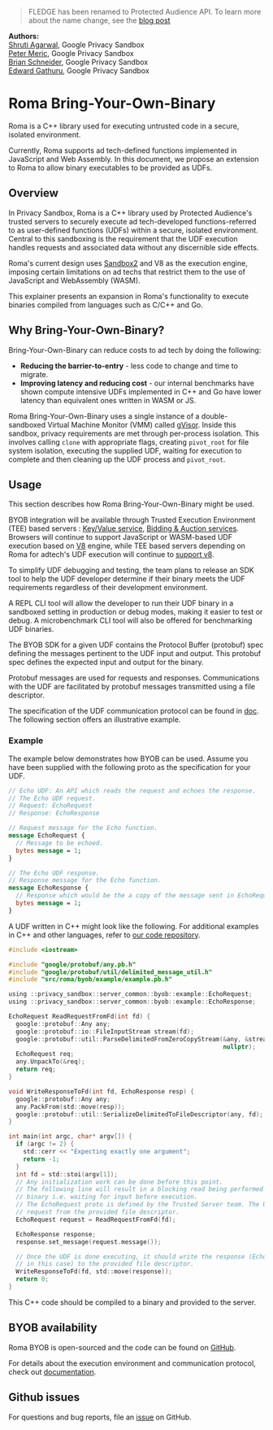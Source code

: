 > FLEDGE has been renamed to Protected Audience API. To learn more about the name change, see the
> [blog post](https://privacysandbox.com/intl/en_us/news/protected-audience-api-our-new-name-for-fledge)

**Authors:**\
[Shruti Agarwal](https://github.com/a-shruti), Google Privacy Sandbox\
[Peter Meric](https://github.com/pmeric), Google Privacy Sandbox\
[Brian Schneider](https://github.com/bjschnei), Google Privacy Sandbox\
[Edward Gathuru](https://github.com/eggathuru), Google Privacy Sandbox

# Roma Bring-Your-Own-Binary

Roma is a C++ library used for executing untrusted code in a secure, isolated environment.

Currently, Roma supports ad tech-defined functions implemented in JavaScript and Web Assembly. In
this document, we propose an extension to Roma to allow binary executables to be provided as UDFs.

## Overview

In Privacy Sandbox, Roma is a C++ library used by Protected Audience's trusted servers to securely
execute ad tech-developed functions-referred to as user-defined functions (UDFs) within a secure,
isolated environment. Central to this sandboxing is the requirement that the UDF execution handles
requests and associated data without any discernible side effects.

Roma's current design uses [Sandbox2](https://developers.google.com/code-sandboxing/sandbox2) and V8
as the execution engine, imposing certain limitations on ad techs that restrict them to the use of
JavaScript and WebAssembly (WASM).

This explainer presents an expansion in Roma's functionality to execute binaries compiled from
languages such as C/C++ and Go.

## Why Bring-Your-Own-Binary?

Bring-Your-Own-Binary can reduce costs to ad tech by doing the following:

-   **Reducing the barrier-to-entry** - less code to change and time to migrate.
-   **Improving latency and reducing cost** - our internal benchmarks have shown compute intensive
    UDFs implemented in C++ and Go have lower latency than equivalent ones written in WASM or JS.

Roma Bring-Your-Own-Binary uses a single instance of a double-sandboxed Virtual Machine Monitor
(VMM) called [gVisor](https://gvisor.dev/). Inside this sandbox, privacy requirements are met
through per-process isolation. This involves calling `clone` with appropriate flags, creating
`pivot_root` for file system isolation, executing the supplied UDF, waiting for execution to
complete and then cleaning up the UDF process and `pivot_root`.

## Usage

This section describes how Roma Bring-Your-Own-Binary might be used.

BYOB integration will be available through Trusted Execution Environment (TEE) based servers :
[Key/Value service](https://github.com/privacysandbox/protected-auction-services-docs/blob/69cef5a4ebb0b4f3077d93e94a9cd9bb56686c54/key_value_service_user_defined_functions.md),
[Bidding & Auction services](https://github.com/privacysandbox/protected-auction-services-docs/blob/ef04c4c6f8d788534130938750ae5573691a66dc/bidding_auction_services_api.md).
Browsers will continue to support JavaScript or WASM-based UDF execution based on
[V8](https://v8.dev/) engine, while TEE based servers depending on Roma for adtech's UDF execution
will continue to
[support v8](https://github.com/privacysandbox/data-plane-shared-libraries/tree/619fc5d4b6383422e54a3624d49a574e56313bc8/src/roma/sandbox/js_engine/v8_engine).

To simplify UDF debugging and testing, the team plans to release an SDK tool to help the UDF
developer determine if their binary meets the UDF requirements regardless of their development
environment.

A REPL CLI tool will allow the developer to run their UDF binary in a sandboxed setting in
production or debug modes, making it easier to test or debug. A microbenchmark CLI tool will also be
offered for benchmarking UDF binaries.

The BYOB SDK for a given UDF contains the Protocol Buffer (protobuf) spec defining the messages
pertinent to the UDF input and output. This protobuf spec defines the expected input and output for
the binary.

Protobuf messages are used for requests and responses. Communications with the UDF are facilitated
by protobuf messages transmitted using a file descriptor.

The specification of the UDF communication protocol can be found in
[doc](https://github.com/privacysandbox/data-plane-shared-libraries/blob/619fc5d4b6383422e54a3624d49a574e56313bc8/docs/roma/byob/sdk/docs/udf/Communication%20Interface.md).
The following section offers an illustrative example.

### Example

The example below demonstrates how BYOB can be used. Assume you have been supplied with the
following proto as the specification for your UDF.

```proto
// Echo UDF: An API which reads the request and echoes the response.
// The Echo UDF request.
// Request: EchoRequest
// Response: EchoResponse

// Request message for the Echo function.
message EchoRequest {
  // Message to be echoed.
  bytes message = 1;
}

// The Echo UDF response.
// Response message for the Echo function.
message EchoResponse {
  // Response which would be the a copy of the message sent in EchoRequest.
  bytes message = 1;
}
```

A UDF written in C++ might look like the following. For additional examples in C++ and other
languages, refer to
[our code repository](https://github.com/privacysandbox/data-plane-shared-libraries/tree/619fc5d4b6383422e54a3624d49a574e56313bc8/src/roma/byob/example).

```c
#include <iostream>

#include "google/protobuf/any.pb.h"
#include "google/protobuf/util/delimited_message_util.h"
#include "src/roma/byob/example/example.pb.h"

using ::privacy_sandbox::server_common::byob::example::EchoRequest;
using ::privacy_sandbox::server_common::byob::example::EchoResponse;

EchoRequest ReadRequestFromFd(int fd) {
  google::protobuf::Any any;
  google::protobuf::io::FileInputStream stream(fd);
  google::protobuf::util::ParseDelimitedFromZeroCopyStream(&any, &stream,
                                                           nullptr);
  EchoRequest req;
  any.UnpackTo(&req);
  return req;
}

void WriteResponseToFd(int fd, EchoResponse resp) {
  google::protobuf::Any any;
  any.PackFrom(std::move(resp));
  google::protobuf::util::SerializeDelimitedToFileDescriptor(any, fd);
}

int main(int argc, char* argv[]) {
  if (argc != 2) {
    std::cerr << "Expecting exactly one argument";
    return -1;
  }
  int fd = std::stoi(argv[1]);
  // Any initialization work can be done before this point.
  // The following line will result in a blocking read being performed by the
  // binary i.e. waiting for input before execution.
  // The EchoRequest proto is defined by the Trusted Server team. The UDF reads
  // request from the provided file descriptor.
  EchoRequest request = ReadRequestFromFd(fd);

  EchoResponse response;
  response.set_message(request.message());

  // Once the UDF is done executing, it should write the response (EchoResponse
  // in this case) to the provided file descriptor.
  WriteResponseToFd(fd, std::move(response));
  return 0;
}
```

This C++ code should be compiled to a binary and provided to the server.

## BYOB availability

Roma BYOB is open-sourced and the code can be found on
[GitHub](https://github.com/privacysandbox/data-plane-shared-libraries/tree/619fc5d4b6383422e54a3624d49a574e56313bc8/src/roma/byob).

For details about the execution environment and communication protocol, check out
[documentation](https://github.com/privacysandbox/data-plane-shared-libraries/tree/619fc5d4b6383422e54a3624d49a574e56313bc8/docs/roma/byob/sdk/docs/udf).

## Github issues

For questions and bug reports, file an
[issue](https://github.com/WICG/protected-auction-services-discussion) on GitHub.

